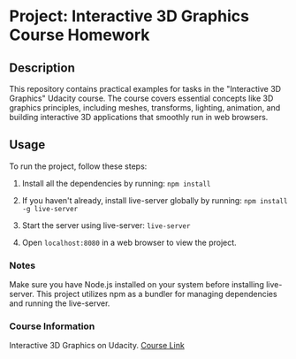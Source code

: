 # Project: Interactive 3D Graphics Course Homework

## Description

This repository contains practical examples for tasks in the "Interactive 3D Graphics" Udacity course.
The course covers essential concepts like 3D graphics principles, including meshes, transforms, lighting, 
animation, and building interactive 3D applications that smoothly run in web browsers.

## Usage

To run the project, follow these steps:

1. Install all the dependencies by running:
```npm install```

2. If you haven't already, install live-server globally by running:
```npm install -g live-server```

3. Start the server using live-server:
```live-server```


4. Open `localhost:8080` in a web browser to view the project.

### Notes

Make sure you have Node.js installed on your system before installing live-server. This project utilizes npm as a bundler for managing dependencies and running the live-server.

### Course Information

Interactive 3D Graphics on Udacity.
[Course Link](https://learn.udacity.com/courses/cs291)
